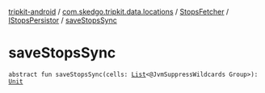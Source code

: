 [tripkit-android](../../../index.md) / [com.skedgo.tripkit.data.locations](../../index.md) / [StopsFetcher](../index.md) / [IStopsPersistor](index.md) / [saveStopsSync](./save-stops-sync.md)

# saveStopsSync

`abstract fun saveStopsSync(cells: `[`List`](https://kotlinlang.org/api/latest/jvm/stdlib/kotlin.collections/-list/index.html)`<@JvmSuppressWildcards Group>): `[`Unit`](https://kotlinlang.org/api/latest/jvm/stdlib/kotlin/-unit/index.html)